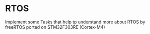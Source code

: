 # RTOS
Implement some Tasks that help tp understand more about RTOS by freeRTOS ported on STM32F303RE (Cortex-M4)
